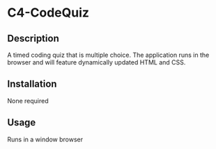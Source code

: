 # C4-CodeQuiz

## Description 
A timed coding quiz that is multiple choice. The application runs in the browser and will feature dynamically updated HTML and CSS. 

## Installation
None required

## Usage
Runs in a window browser